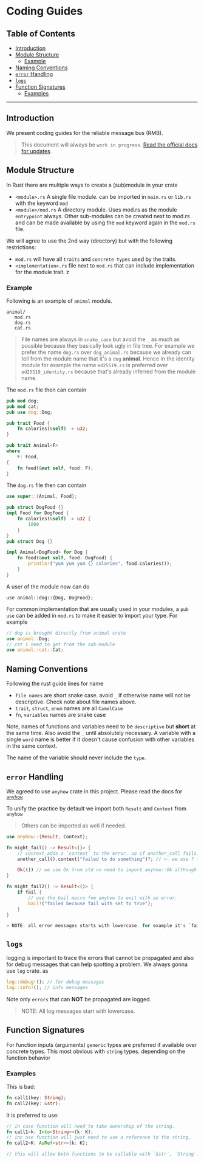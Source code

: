 <h1> Coding Guides </h1>

<h2> Table of Contents </h2>

- [Introduction](#introduction)
- [Module Structure](#module-structure)
  - [Example](#example)
- [Naming Conventions](#naming-conventions)
- [`error` Handling](#error-handling)
- [`logs`](#logs)
- [Function Signatures](#function-signatures)
  - [Examples](#examples)

---

## Introduction

We present coding guides for the reliable message bus (RMB).

> This document will always be `work in progress`. [Read the official docs for updates](https://github.com/threefoldtech/rmb-rs/blob/main/docs/code-guide.md).

## Module Structure

In Rust there are multiple ways to create a (sub)module in your crate

- `<module>.rs`  A single file module. can be imported in `main.rs` or `lib.rs` with the keyword `mod`
- `<module>/mod.rs` A directory module. Uses mod.rs as the module `entrypoint` always. Other sub-modules can be created next to mod.rs and can be made available by using the `mod` keyword again in the `mod.rs` file.

We will agree to use the 2nd way (directory) but with the following restrictions:

- `mod.rs` will have all `traits` and `concrete types` used by the traits.
- `<implementation>.rs` file next to `mod.rs` that can include implementation for the module trait.
z

### Example

Following is an example of `animal` module.

```
animal/
   mod.rs
   dog.rs
   cat.rs
```

> File names are always in `snake_case` but avoid the `_` as much as possible because they basically look ugly in file tree. For example we prefer the name `dog.rs` over `dog_animal.rs` because we already can tell from the module name that it's a `dog` __animal__. Hence in the identity module for example the name `ed25519.rs` is preferred over `ed25519_identity.rs` because that's already inferred from the module name.

The `mod.rs` file then can contain

```rust
pub mod dog;
pub mod cat;
pub use dog::Dog;

pub trait Food {
    fn calories(&self) -> u32;
}

pub trait Animal<F>
where
    F: Food,
{
    fn feed(&mut self, food: F);
}

```

The `dog.rs` file then can contain

```rust
use super::{Animal, Food};

pub struct DogFood {}
impl Food for DogFood {
    fn calories(&self) -> u32 {
        1000
    }
}
pub struct Dog {}

impl Animal<DogFood> for Dog {
    fn feed(&mut self, food: DogFood) {
        println!("yum yum yum {} calories", food.calories());
    }
}

```

A user of the module now can do

```
use animal::dog::{Dog, DogFood};
```

For common implementation that are usually used in your modules, a `pub use` can be added in `mod.rs` to make it easier to import your type. For example

```rust
// dog is brought directly from animal crate
use animal::Dog;
// cat i need to get from the sub-module
use animal::cat::Cat;
```

## Naming Conventions

Following the rust guide lines for name

- `file names` are short snake case. avoid `_` if otherwise name will not be descriptive. Check note about file names above.
- `trait`, `struct`, `enum` names are all `CamelCase`
- `fn`, `variables` names are snake case

Note, names of functions and variables need to be `descriptive` but __short__ at the same time. Also avoid the `_` until absolutely necessary. A variable with a single `word` name is better if it doesn't cause confusion with other variables in the same context.

The name of the variable should never include the `type`.

## `error` Handling

We agreed to use `anyhow` crate in this project. Please read the docs for [`anyhow`](https://docs.rs/anyhow/1.0.57/anyhow/)

To unify the practice by default we import both `Result` and `Context` from `anyhow`
> Others can be imported as well if needed.

```rust
use anyhow::{Result, Context};

fn might_fail() -> Result<()> {
    // context adds a `context` to the error. so if another_call fails. I can tell exactly failed when i was doing what
    another_call().context("failed to do something")?; // <- we use ? to propagate the error unless you need to handle the error differently

    Ok(()) // we use Ok from std no need to import anyhow::Ok although it's probably the same.
}

fn might_fail2() -> Result<()> {
    if fail {
        // use the bail macro fom anyhow to exit with an error.
        bail!("failed because fail with set to true");
    }
}

> NOTE: all error messages starts with lowercase. for example it's `failed to ...` not `Failed to ...`
```

## `logs`

logging is important to trace the errors that cannot be propagated and also for debug messages that can help spotting a problem. We always gonna use `log` crate. as

```rust
log::debug!(); // for debug messages
log::info!(); // info messages
```

Note only `errors` that can __NOT__ be propagated are logged.

> NOTE: All log messages start with lowercase.

## Function Signatures

For function inputs (arguments) `generic` types are preferred if available over concrete types. This most obvious with `string` types. depending on the function behavior

### Examples

This is bad:

```rust
fn call1(key: String);
fn call2(key: &str);
```

It is preferred to use:

```rust
// in case function will need to take ownership of the string.
fn call1<k: Into<String>>(k: K);
// inc ase function will just need to use a reference to the string.
fn call2<K: AsRef<str>>(k: K);

// this will allow both functions to be callable with `&str`, `String`.
```